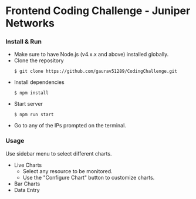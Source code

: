 # Frontend Coding Challenge - Juniper Networks

### Install & Run
* Make sure to have Node.js (v4.x.x and above) installed globally.
* Clone the repository
  ```
  $ git clone https://github.com/gaurav51289/CodingChallenge.git
  ```
* Install dependencies
  ```
  $ npm install
  ```
* Start server
  ```
  $ npm run start
  ```
* Go to any of the IPs prompted on the terminal.

### Usage
Use sidebar menu to select different charts.
- Live Charts
    - Select any resource to be monitored.
    - Use the "Configure Chart" button to customize charts.
- Bar Charts
- Data Entry
